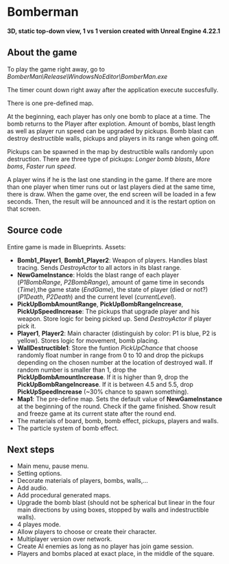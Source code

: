 # Bomberman 

**3D, static top-down view, 1 vs 1 version created with Unreal Engine 4.22.1**

## About the game
 
To play the game right away, go to *BomberMan\Release\WindowsNoEditor\BomberMan.exe*

The timer count down right away after the application execute succesfully.

There is one pre-defined map.

At the beginning, each player has only one bomb to place at a time. The bomb returns to the Player after explotion. Amount of bombs, blast length as well as player run speed can be upgraded by pickups. Bomb blast can destroy destructible walls, pickups and players in its range when going off.

Pickups can be spawned in the map by destructible walls randomly upon destruction. There are three type of pickups: *Longer bomb blasts*, *More boms*, *Faster run speed*.

A player wins if he is the last one standing in the game. If there are more than one player when timer runs out or last players died at the same time, there is draw. When the game over, the end screen will be loaded in a few seconds. Then, the result will be announced and it is the restart option on that screen.


## Source code

Entire game is made in Blueprints.
Assets:
- **Bomb1_Player1**, **Bomb1_Player2**: Weapon of players. Handles blast tracing. Sends *DestroyActor* to all actors in its blast range.
- **NewGameInstance**: Holds the blast range of each player (*P1BombRange*, *P2BombRange*), amount of game time in seconds (*Time*),the game state (*EndGame*), the state of player (died or not?) (*P1Death*, *P2Death*) and the current level (*currentLevel*).
- **PickUpBombAmountRange**, **PickUpBombRangeIncrease**, **PickUpSpeedIncrease**: The pickups that upgrade player and his weapon. Store logic for being picked up. Send *DestroyActor* if player pick it.
- **Player1**, **Player2**: Main character (distinguish by color: P1 is blue, P2 is yellow). Stores logic for movement, bomb placing.
- **WallDestructible1**: Store the funtion *PickUpChance* that choose randomly float number in range from 0 to 10 and drop the pickups depending on the chosen number at the location of destroyed wall. If random number is smaller than 1, drop the **PickUpBombAmountIncrease**. If it is higher than 9, drop the **PickUpBombRangeIncrease**. If it is between 4.5 and 5.5, drop **PickUpSpeedIncrease** (~30% chance to spawn something).
- **Map1**: The pre-define map. Sets the default value of **NewGameInstance** at the beginning of the round. Check if the game finished. Show result and freeze game at its current state after the round end.
- The materials of board, bomb, bomb effect, pickups, players and walls.
- The particle system of bomb effect.


## Next steps
- Main menu, pause menu.
- Setting options.
- Decorate materials of players, bombs, walls,...
- Add audio.
- Add procedural generated maps.
- Upgrade the bomb blast (should not be spherical but linear in the four main directions by using boxes, stopped by walls and indestructible walls).
- 4 playes mode.
- Allow players to choose or create their character.
- Multiplayer version over network.
- Create AI enemies as long as no player has join game session.
- Players and bombs placed at exact place, in the middle of the square.

